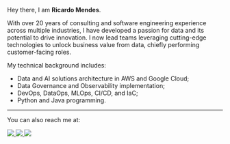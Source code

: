 Hey there,
I am **Ricardo Mendes**.  

With over 20 years of consulting and software engineering experience across multiple industries, I have developed a passion for data and its potential to drive innovation. I now lead teams leveraging cutting-edge technologies to unlock business value from data, chiefly performing customer-facing roles.

My technical background includes:
- Data and AI solutions architecture in AWS and Google Cloud;
- Data Governance and Observability implementation;
- DevOps, DataOps, MLOps, CI/CD, and IaC;
- Python and Java programming.

---
You can also reach me at:  

<a href="https://www.linkedin.com/in/ricardolsmendes" target="_blank">
    <img src="https://img.shields.io/badge/linkedin-%230077B5.svg?&style=for-the-badge&logo=linkedin&logoColor=white" />
</a>
<a href="https://ricardolsmendes.medium.com" target="_blank">
    <img src="https://img.shields.io/badge/medium-%23FFFFFF.svg?&style=for-the-badge&logo=medium&logoColor=black" />
</a>
<a href="mailto:ricardolsmendes@gmail.com" target="_blank">
    <img src="https://img.shields.io/badge/gmail-%23AD211E.svg?style=for-the-badge&logo=gmail&logoColor=white" />
</a>

<!--
**ricardolsmendes/ricardolsmendes** is a ✨ _special_ ✨ repository because its `README.md` (this file) appears on your GitHub profile.
